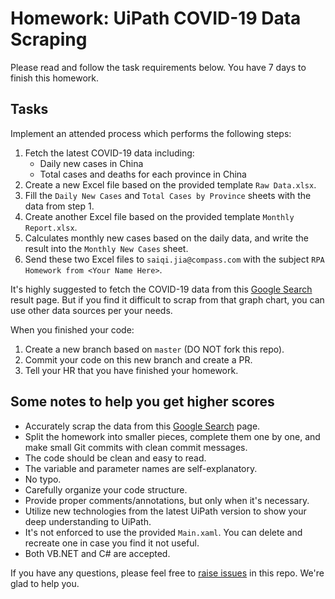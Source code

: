 # Homework: UiPath COVID-19 Data Scraping

Please read and follow the task requirements below. You have 7 days to finish this homework.

## Tasks

Implement an attended process which performs the following steps:

1. Fetch the latest COVID-19 data including:
   - Daily new cases in China
   - Total cases and deaths for each province in China
2. Create a new Excel file based on the provided template `Raw Data.xlsx`.
3. Fill the `Daily New Cases` and `Total Cases by Province` sheets with the data from step 1.
4. Create another Excel file based on the provided template `Monthly Report.xlsx`.
5. Calculates monthly new cases based on the daily data, and write the result into the `Monthly New Cases` sheet.
6. Send these two Excel files to `saiqi.jia@compass.com` with the subject `RPA Homework from <Your Name Here>`.

It's highly suggested to fetch the COVID-19 data from this [Google Search](https://www.google.com/search?q=COVID-19+new+cases+in+China) result page. But if you find it difficult to scrap from that graph chart, you can use other data sources per your needs.

When you finished your code:

1. Create a new branch based on `master` (DO NOT fork this repo).
2. Commit your code on this new branch and create a PR.
3. Tell your HR that you have finished your homework.

## Some notes to help you get higher scores

- Accurately scrap the data from this [Google Search](https://www.google.com/search?q=COVID-19+new+cases+in+China) page.
- Split the homework into smaller pieces, complete them one by one, and make small Git commits with clean commit messages.
- The code should be clean and easy to read.
- The variable and parameter names are self-explanatory.
- No typo.
- Carefully organize your code structure.
- Provide proper comments/annotations, but only when it's necessary.
- Utilize new technologies from the latest UiPath version to show your deep understanding to UiPath.
- It's not enforced to use the provided `Main.xaml`. You can delete and recreate one in case you find it not useful.
- Both VB.NET and C# are accepted.

If you have any questions, please feel free to [raise issues](../../issues) in this repo. We're glad to help you.
